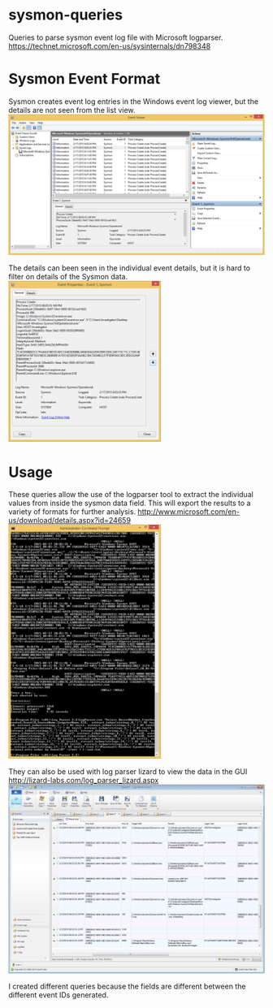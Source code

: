 # sysmon-queries
Queries to parse sysmon event log file with Microsoft logparser.
https://technet.microsoft.com/en-us/sysinternals/dn798348

# Sysmon Event Format
Sysmon creates event log entries in the Windows event log viewer, but the details are not seen from the list view.
<img src="https://github.com/JamesHabben/sysmon-queries/blob/master/images/event-list.PNG" width=600 />

The details can been seen in the individual event details, but it is hard to filter on details of the Sysmon data.
<img src="https://github.com/JamesHabben/sysmon-queries/blob/master/images/event-details.PNG" width=300 />

# Usage
These queries allow the use of the logparser tool to extract the individual values from inside the sysmon data field. This will export the results to a variety of formats for further analysis.
http://www.microsoft.com/en-us/download/details.aspx?id=24659
<img src="https://github.com/JamesHabben/sysmon-queries/blob/master/images/log-parser-cmd.PNG" width=300/>

They can also be used with log parser lizard to view the data in the GUI
http://lizard-labs.com/log_parser_lizard.aspx
<img src="https://github.com/JamesHabben/sysmon-queries/blob/master/images/log-lizard-processes.PNG" width=600 />

I created different queries because the fields are different between the different event IDs generated.
